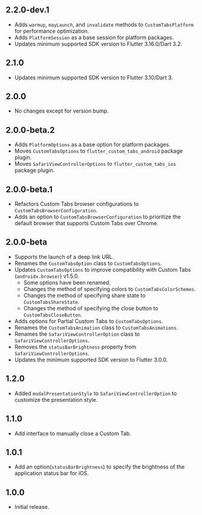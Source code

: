 
## 2.2.0-dev.1

- Adds `warmup`, `mayLaunch`, and `invalidate` methods to `CustomTabsPlatform` for performance optimization.
- Adds `PlatformSession` as a base session for platform packages.
- Updates minimum supported SDK version to Flutter 3.16.0/Dart 3.2.

## 2.1.0

- Updates minimum supported SDK version to Flutter 3.10/Dart 3.

## 2.0.0

- No changes except for version bump.

## 2.0.0-beta.2

- Adds `PlatformOptions` as a base option for platform packages.
- Moves `CustomTabsOptions` to `flutter_custom_tabs_android` package plugin.
- Moves `SafariViewControllerOptions` to `flutter_custom_tabs_ios` package plugin.

## 2.0.0-beta.1

- Refactors Custom Tabs browser configurations to `CustomTabsBrowserConfiguration`.
- Adds an option to `CustomTabsBrowserConfiguration` to prioritize the default browser that supports Custom Tabs over Chrome.

## 2.0.0-beta

- Supports the launch of a deep link URL.
- Renames the `CustomTabsOption` class to `CustomTabsOptions`.
- Updates `CustomTabsOptions` to improve compatibility with Custom Tabs (`androidx.browser`) v1.5.0.
  - Some options have been renamed.
  - Changes the method of specifying colors to `CustomTabsColorSchemes`.
  - Changes the method of specifying share state to `CustomTabsShareState`.
  - Changes the method of specifying the close button to `CustomTabsCloseButton`.
- Adds options for Partial Custom Tabs to `CustomTabsOptions`.
- Renames the `CustomTabsAnimation` class to `CustomTabsAnimations`.
- Renames the `SafariViewControllerOption` class to `SafariViewControllerOptions`.
- Removes the `statusBarBrightness` property from `SafariViewControllerOptions`.
- Updates the minimum supported SDK version to Flutter 3.0.0.

## 1.2.0

- Added `modalPresentationStyle` to `SafariViewControllerOption` to customize the presentation style.

## 1.1.0

- Add interface to manually close a Custom Tab.

## 1.0.1

- Add an option(`statusBarBrightness`) to specify the brightness of the application status bar for iOS.

## 1.0.0

- Initial release.
